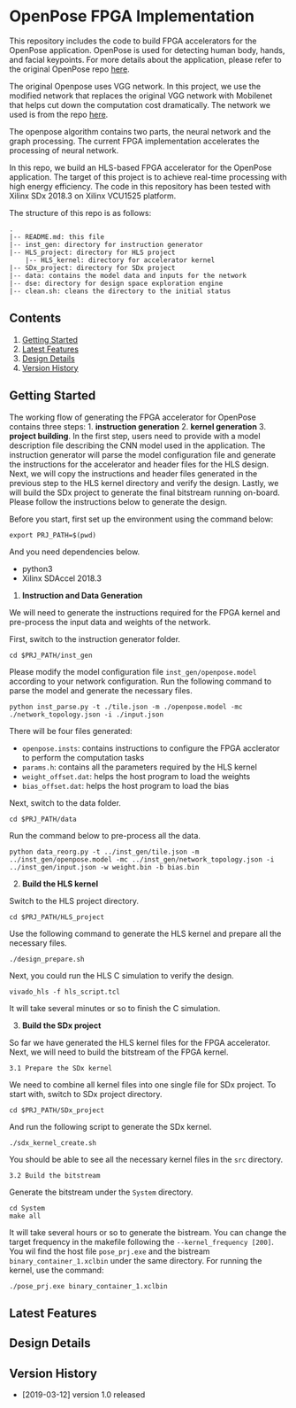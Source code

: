 OpenPose FPGA Implementation
==============

This repository includes the code to build FPGA accelerators for the OpenPose application. OpenPose is used for detecting human body, hands, and facial keypoints. For more details about the application, please refer to the original OpenPose repo [here](https://github.com/CMU-Perceptual-Computing-Lab/openpose).

The original Openpose uses VGG network. In this project, we use the modified network that replaces the original VGG network with Mobilenet that helps cut down the computation cost dramatically. 
The network we used is from the repo [here](https://github.com/ildoonet/tf-pose-estimation).

The openpose algorithm contains two parts, the neural network and the graph processing. The current FPGA implementation accelerates the processing of neural network.

In this repo, we build an HLS-based FPGA accelerator for the OpenPose application. The target of this project is to achieve real-time processing with high energy efficiency. The code in this repository has been tested with Xilinx SDx 2018.3 on Xilinx VCU1525 platform.

The structure of this repo is as follows:
```
.
|-- README.md: this file
|-- inst_gen: directory for instruction generator
|-- HLS_project: directory for HLS project
    |-- HLS_kernel: directory for accelerator kernel
|-- SDx_project: directory for SDx project
|-- data: contains the model data and inputs for the network
|-- dse: directory for design space exploration engine
|-- clean.sh: cleans the directory to the initial status
```

## Contents
1. [Getting Started](#getting-started)
2. [Latest Features](#latest-features)
3. [Design Details](#design-details)
4. [Version History](#version-history)

## Getting Started

The working flow of generating the FPGA accelerator for OpenPose contains three steps: 1. **instruction generation** 2. **kernel generation** 3. **project building**. In the first step, users need to provide with a model description file describing the CNN model used in the application. The instruction generator will parse the model configuration file and generate the instructions for the accelerator and header files for the HLS design. Next, we will copy the instructions and header files generated in the previous step to the HLS kernel directory and verify the design. Lastly, we will build the SDx project to generate the final bitstream running on-board. Please follow the instructions below to generate the design.

Before you start, first set up the environment using the command below:
```
export PRJ_PATH=$(pwd)
```
And you need dependencies below.
- python3
- Xilinx SDAccel 2018.3

1. **Instruction and Data Generation**

We will need to generate the instructions required for the FPGA kernel and pre-process the input data and weights of the network.

First, switch to the instruction generator folder.
```
cd $PRJ_PATH/inst_gen
```
Please modify the model configuration file `inst_gen/openpose.model` according to your network configuration. Run the following command to parse the model and generate the necessary files.
```
python inst_parse.py -t ./tile.json -m ./openpose.model -mc ./network_topology.json -i ./input.json
```
There will be four files generated: 
- `openpose.insts`: contains instructions to configure the FPGA acclerator to perform the computation tasks
- `params.h`: contains all the parameters required by the HLS kernel
- `weight_offset.dat`: helps the host program to load the weights
- `bias_offset.dat`: helps the host program to load the bias

Next, switch to the data folder.
```
cd $PRJ_PATH/data
```
Run the command below to pre-process all the data.
```
python data_reorg.py -t ../inst_gen/tile.json -m ../inst_gen/openpose.model -mc ../inst_gen/network_topology.json -i ../inst_gen/input.json -w weight.bin -b bias.bin
```

2. **Build the HLS kernel**

Switch to the HLS project directory.
```
cd $PRJ_PATH/HLS_project
```
Use the following command to generate the HLS kernel and prepare all the necessary files.
```
./design_prepare.sh
```
Next, you could run the HLS C simulation to verify the design.
```
vivado_hls -f hls_script.tcl
```
It will take several minutes or so to finish the C simulation. 

3. **Build the SDx project**

So far we have generated the HLS kernel files for the FPGA accelerator. Next, we will need to build the bitstream of the FPGA kernel.

    3.1 Prepare the SDx kernel

We need to combine all kernel files into one single file for SDx project. 
To start with, switch to SDx project directory.
```
cd $PRJ_PATH/SDx_project
```

And run the following script to generate the SDx kernel.
```
./sdx_kernel_create.sh
```

You should be able to see all the necessary kernel files in the `src` directory.

    3.2 Build the bitstream
    
Generate the bitstream under the `System` directory.
```
cd System
make all
```
It will take several hours or so to generate the bistream. You can change the target frequency in the makefile following the `--kernel_frequency [200]`.
You wil find the host file `pose_prj.exe` and the bistream `binary_container_1.xclbin` under the same directory.
For running the kernel, use the command:
```
./pose_prj.exe binary_container_1.xclbin
```

## Latest Features

## Design Details

## Version History

+ [2019-03-12] version 1.0 released
